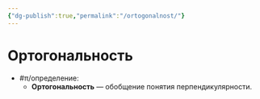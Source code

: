 ```yaml
---
{"dg-publish":true,"permalink":"/ortogonalnost/"}
---
```



# Ортогональность

- #π/определение:
	- **Ортогональность** — обобщение понятия перпендикулярности. 
